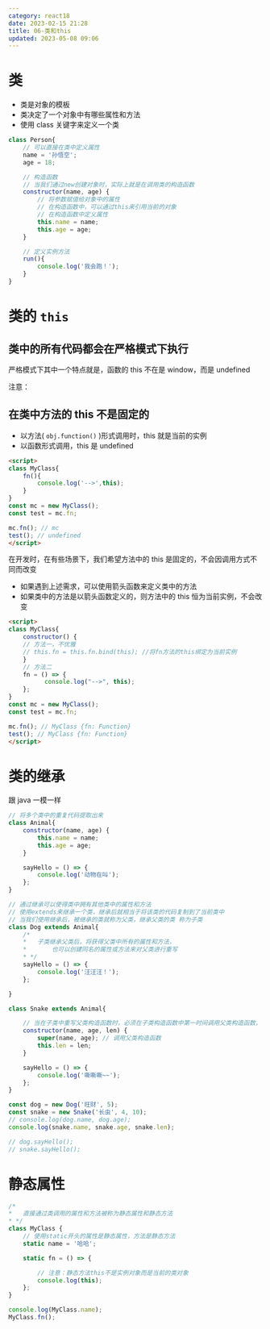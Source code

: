 ```yaml
---
category: react18
date: 2023-02-15 21:28
title: 06-类和this
updated: 2023-05-08 09:06
---
```


# 类

- 类是对象的模板
- 类决定了一个对象中有哪些属性和方法
- 使用 class 关键字来定义一个类

```js
class Person{
    // 可以直接在类中定义属性
    name = '孙悟空';
    age = 18;

    // 构造函数
    // 当我们通过new创建对象时，实际上就是在调用类的构造函数
    constructor(name, age) {
        // 将参数赋值给对象中的属性
        // 在构造函数中，可以通过this来引用当前的对象
        // 在构造函数中定义属性
        this.name = name;
        this.age = age;
    }

    // 定义实例方法
    run(){
        console.log('我会跑！');
    }
}
```

# 类的 `this`

## 类中的所有代码都会在严格模式下执行

严格模式下其中一个特点就是，函数的 this 不在是 window，而是 undefined

注意：

## 在类中方法的 this 不是固定的

- 以方法( `obj.function()` )形式调用时，this 就是当前的实例
- 以函数形式调用，this 是 undefined

```html
<script>
class MyClass{
    fn(){
        console.log('-->',this);
    }
}
const mc = new MyClass();
const test = mc.fn;

mc.fn(); // mc
test(); // undefined
</script>
```

在开发时，在有些场景下，我们希望方法中的 this 是固定的，不会因调用方式不同而改变

- 如果遇到上述需求，可以使用箭头函数来定义类中的方法
- 如果类中的方法是以箭头函数定义的，则方法中的 this 恒为当前实例，不会改变

```html
<script>
class MyClass{
    constructor() {
    // 方法一，不优雅
    // this.fn = this.fn.bind(this); //将fn方法的this绑定为当前实例
    }
    // 方法二
    fn = () => {
          console.log("-->", this);
    };
}
const mc = new MyClass();
const test = mc.fn;

mc.fn(); // MyClass {fn: Function}
test(); // MyClass {fn: Function}
</script>
```

# 类的继承

跟 java 一模一样

```js
// 将多个类中的重复代码提取出来
class Animal{
    constructor(name, age) {
        this.name = name;
        this.age = age;
    }

    sayHello = () => {
        console.log('动物在叫');
    };
}

// 通过继承可以使得类中拥有其他类中的属性和方法
// 使用extends来继承一个类，继承后就相当于将该类的代码复制到了当前类中
// 当我们使用继承后，被继承的类就称为父类，继承父类的类 称为子类
class Dog extends Animal{
    /*
    *   子类继承父类后，将获得父类中所有的属性和方法，
    *       也可以创建同名的属性或方法来对父类进行重写
    * */
    sayHello = () => {
        console.log('汪汪汪！');
    };

}

class Snake extends Animal{

    // 当在子类中重写父类构造函数时，必须在子类构造函数中第一时间调用父类构造函数，否则会报错
    constructor(name, age, len) {
        super(name, age); // 调用父类构造函数
        this.len = len;
    }

    sayHello = () => {
        console.log('嘶嘶嘶~~');
    };
}

const dog = new Dog('旺财', 5);
const snake = new Snake('长虫', 4, 10);
// console.log(dog.name, dog.age);
console.log(snake.name, snake.age, snake.len);

// dog.sayHello();
// snake.sayHello();

```


# 静态属性
```js
/*
*   直接通过类调用的属性和方法被称为静态属性和静态方法
* */
class MyClass {
    // 使用static开头的属性是静态属性，方法是静态方法
    static name = '哈哈';

    static fn = () => {

        // 注意：静态方法this不是实例对象而是当前的类对象
        console.log(this);
    };
}

console.log(MyClass.name);
MyClass.fn();
```